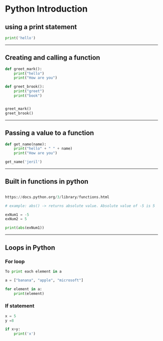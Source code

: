 # Python Introduction

## using a print statement

```python
print('hello')
```
---

## Creating and calling a function

```python
def greet_mark():
	print("hello")
	print("How are you")

def greet_brook():
	print("greet")
	print("book")


greet_mark()
greet_brook()

```
---

## Passing a value to a function

```python
def get_name(name):
	print("hello" + " " + name)
	print("How are you")

get_name('jeril')

```
---

## Built in functions in python

```python

https://docs.python.org/3/library/functions.html

# example: abs() -> returns absolute value. Absolute value of -5 is 5

exNum1 = -5
exNum2 = 5

print(abs(exNum1))

```
---

## Loops in Python

### For loop 

```Python
To print each element in a

a = ["banana", "apple", "microsoft"]

for element in a:
	print(element)
```

### If statement

```Python
x = 5
y =8

if x>y:
	print('x')
```

